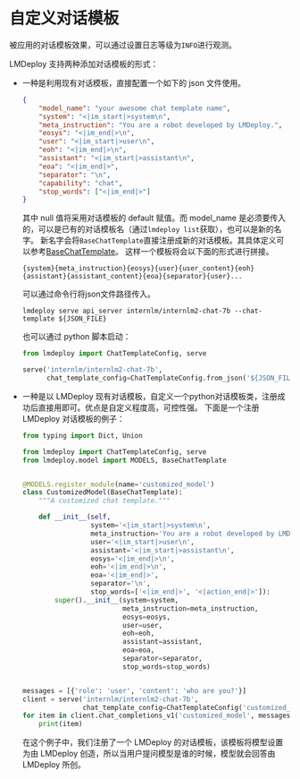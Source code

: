 # 自定义对话模板

被应用的对话模板效果，可以通过设置日志等级为`INFO`进行观测。

LMDeploy 支持两种添加对话模板的形式：

- 一种是利用现有对话模板，直接配置一个如下的 json 文件使用。

  ```json
  {
      "model_name": "your awesome chat template name",
      "system": "<|im_start|>system\n",
      "meta_instruction": "You are a robot developed by LMDeploy.",
      "eosys": "<|im_end|>\n",
      "user": "<|im_start|>user\n",
      "eoh": "<|im_end|>\n",
      "assistant": "<|im_start|>assistant\n",
      "eoa": "<|im_end|>",
      "separator": "\n",
      "capability": "chat",
      "stop_words": ["<|im_end|>"]
  }
  ```

  其中 null 值将采用对话模板的 default 赋值。而 model_name 是必须要传入的，可以是已有的对话模板名（通过`lmdeploy list`获取），也可以是新的名字。
  新名字会将`BaseChatTemplate`直接注册成新的对话模板。其具体定义可以参考[BaseChatTemplate](https://github.com/InternLM/lmdeploy/blob/24bd4b9ab6a15b3952e62bcfc72eaba03bce9dcb/lmdeploy/model.py#L113-L188)。
  这样一个模板将会以下面的形式进行拼接。

  ```
  {system}{meta_instruction}{eosys}{user}{user_content}{eoh}{assistant}{assistant_content}{eoa}{separator}{user}...
  ```

  可以通过命令行将json文件路径传入。

  ```shell
  lmdeploy serve api_server internlm/internlm2-chat-7b --chat-template ${JSON_FILE}
  ```

  也可以通过 python 脚本启动：

  ```python
  from lmdeploy import ChatTemplateConfig, serve

  serve('internlm/internlm2-chat-7b',
        chat_template_config=ChatTemplateConfig.from_json('${JSON_FILE}'))
  ```

- 一种是以 LMDeploy 现有对话模板，自定义一个python对话模板类，注册成功后直接用即可。优点是自定义程度高，可控性强。
  下面是一个注册 LMDeploy 对话模板的例子：

  ```python
  from typing import Dict, Union

  from lmdeploy import ChatTemplateConfig, serve
  from lmdeploy.model import MODELS, BaseChatTemplate


  @MODELS.register_module(name='customized_model')
  class CustomizedModel(BaseChatTemplate):
      """A customized chat template."""

      def __init__(self,
                   system='<|im_start|>system\n',
                   meta_instruction='You are a robot developed by LMDeploy.',
                   user='<|im_start|>user\n',
                   assistant='<|im_start|>assistant\n',
                   eosys='<|im_end|>\n',
                   eoh='<|im_end|>\n',
                   eoa='<|im_end|>',
                   separator='\n',
                   stop_words=['<|im_end|>', '<|action_end|>']):
          super().__init__(system=system,
                           meta_instruction=meta_instruction,
                           eosys=eosys,
                           user=user,
                           eoh=eoh,
                           assistant=assistant,
                           eoa=eoa,
                           separator=separator,
                           stop_words=stop_words)


  messages = [{'role': 'user', 'content': 'who are you?'}]
  client = serve('internlm/internlm2-chat-7b',
                 chat_template_config=ChatTemplateConfig('customized_model'))
  for item in client.chat_completions_v1('customized_model', messages):
      print(item)
  ```

  在这个例子中，我们注册了一个 LMDeploy 的对话模板，该模板将模型设置为由 LMDeploy 创造，所以当用户提问模型是谁的时候，模型就会回答由 LMDeploy 所创。
